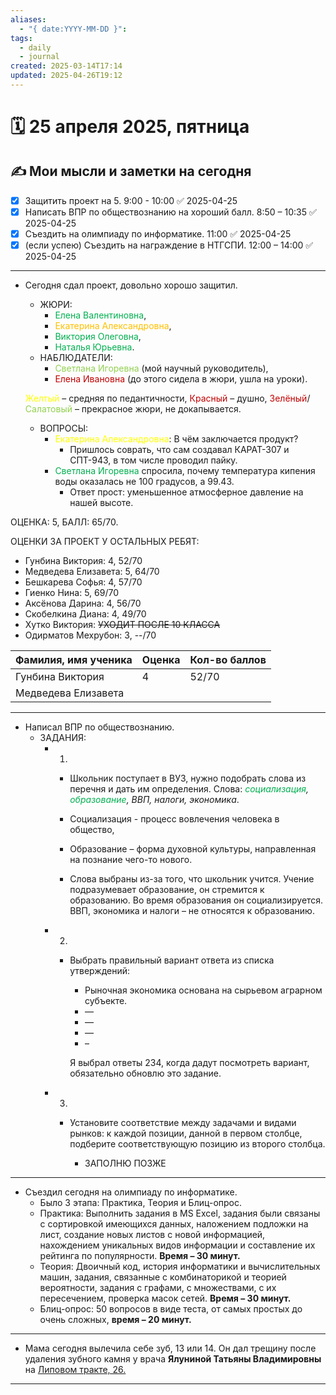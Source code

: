 ```yaml
---
aliases:
  - "{ date:YYYY-MM-DD }": 
tags:
  - daily
  - journal
created: 2025-03-14T17:14
updated: 2025-04-26T19:12
---
```


# 🗓️ 25 апреля 2025, пятница

## ✍️ Мои мысли и заметки на сегодня

- [x] Защитить проект на 5. 9:00 - 10:00 ✅ 2025-04-25
- [x] Написать ВПР по обществознанию на хороший балл. 8:50 – 10:35 ✅ 2025-04-25
- [x] Съездить на олимпиаду по информатике. 11:00 ✅ 2025-04-25
- [x] (если успею) Съездить на награждение в НТГСПИ. 12:00 – 14:00 ✅ 2025-04-25

---

- Сегодня сдал проект, довольно хорошо защитил.
  - ЖЮРИ:
    - <font color="#00b050">Елена Валентиновна</font>,
    - <font color="#ffc000">Екатерина Александровна</font>,
    - <font color="#00b050">Виктория Олеговна</font>,
    - <font color="#00b050">Наталья Юрьевна</font>.
  - НАБЛЮДАТЕЛИ:
    - <font color="#92d050">Светлана Игоревна</font> (мой научный руководитель),
    - <font color="#c00000">Елена Ивановна</font> (до этого сидела в жюри, ушла на уроки).

  <font color="#ffff00">Желтый</font> – средняя по педантичности,
  <font color="#c00000">Красный</font> – душно,
  <font color="#c00000">Зелёный</font>/<font color="#92d050">Салатовый</font> – прекрасное жюри, не докапывается.
  
  - ВОПРОСЫ:
    - <font color="#ffff00">Екатерина Александровна</font>: В чём заключается продукт?
      - Пришлось соврать, что сам создавал КАРАТ-307 и СПТ-943, в том числе проводил пайку.
    - <font color="#00b050">Светлана Игоревна</font> спросила, почему температура кипения воды оказалась не 100 градусов, а 99.43.
      - Ответ прост: уменьшенное атмосферное давление на нашей высоте.

ОЦЕНКА: 5,
БАЛЛ: 65/70.

ОЦЕНКИ ЗА ПРОЕКТ У ОСТАЛЬНЫХ РЕБЯТ:
- Гунбина Виктория: 4, 52/70
- Медведева Елизавета: 5, 64/70
- Бешкарева Софья: 4, 57/70
- Гиенко Нина: 5, 69/70
- Аксёнова Дарина: 4, 56/70
- Скобелкина Диана: 4, 49/70
- Хутко Виктория: ~~УХОДИТ ПОСЛЕ 10 КЛАССА~~
- Одирматов Мехрубон: 3, --/70

| Фамилия, имя ученика | Оценка | Кол-во баллов |
| -------------------- | ------ | ------------- |
| Гунбина Виктория     | 4      | 52/70         |
| Медведева Елизавета  |        |               |

---


- Написал ВПР по обществознанию.
  - ЗАДАНИЯ:
    - 1. 
      - Школьник поступает в ВУЗ, нужно подобрать слова из перечня и дать им определения. Слова: *<font color="#00b050">социализация</font>, <font color="#00b050">образование</font>, ВВП, налоги, экономика*.
      
      - Социализация - процесс вовлечения человека в общество,
      - Образование – форма духовной культуры, направленная на познание чего-то нового.
    
      - Слова выбраны из-за того, что школьник учится. Учение подразумевает образование, он стремится к образованию. Во время образования он социализируется. ВВП, экономика и налоги – не относятся к образованию.
    - 2.
      - Выбрать правильный вариант ответа из списка утверждений:
        - Рыночная экономика основана на сырьевом аграрном субъекте.
        - —
        - —
        - —
        - –
          
        Я выбрал ответы 234, когда дадут посмотреть вариант, обязательно обновлю это задание.
    - 3.
      - Установите соответствие между задачами и видами рынков: к каждой позиции, данной в первом столбце, подберите соответствующую позицию из второго столбца.
        
        - ЗАПОЛНЮ ПОЗЖЕ     

---
- Съездил сегодня на олимпиаду по информатике.
  - Было 3 этапа: Практика, Теория и Блиц-опрос.
  - Практика: Выполнить задания в MS Excel, задания были связаны с сортировкой имеющихся данных, наложением подложки на лист, создание новых листов с новой информацией, нахождением уникальных видов информации и составление их рейтинга по популярности. **Время – 30 минут.**
  - Теория: Двоичный код, история информатики и вычислительных машин, задания, связанные с комбинаторикой и теорией вероятности, задания с графами, с множествами, с их пересечением, проверка масок сетей. **Время – 30 минут.**
  - Блиц-опрос: 50 вопросов в виде теста, от самых простых до очень сложных, **время – 20 минут.**

---
 - Мама сегодня вылечила себе зуб, 13 или 14. Он дал трещину после удаления зубного камня у врача **Ялуниной Татьяны Владимировны** на <u>Липовом тракте, 26.</u>

---

